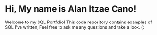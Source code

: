# Hi, My name is Alan Itzae Cano!
Welcome to my SQL Portfolio! This code repository contains examples of SQL I've written, Feel free to ask me any questions and take a look. (:
